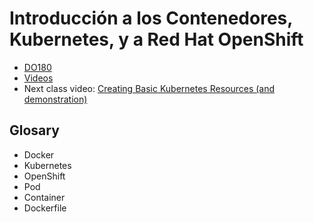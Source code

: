 # Introducción a los Contenedores, Kubernetes, y a Red Hat OpenShift
- [DO180](https://www.redhat.com/es/services/training/do080-deploying-containerized-applications-technical-overview)
- [Videos](https://www.redhat.com/rhtapps/promo-do080/?segment=0)
- Next class video: [Creating Basic Kubernetes Resources (and demonstration)]()
## Glosary
- Docker
- Kubernetes
- OpenShift
- Pod
- Container 
- Dockerfile
